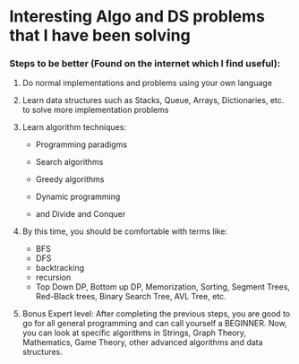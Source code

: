# Interesting Algo and DS problems that I have been solving

### Steps to be better (Found on the internet which I find useful):

1. Do normal implementations and problems using your own language

2. Learn data structures such as Stacks, Queue, Arrays, Dictionaries, etc. to solve more implementation problems

3. Learn algorithm techniques:

	* Programming paradigms

	* Search algorithms

	* Greedy algorithms

	* Dynamic programming
  
	* and Divide and Conquer

4. By this time, you should be comfortable with terms like:
	* BFS
	* DFS
	* backtracking
	* recursion
	* Top Down DP, Bottom up DP, Memorization, Sorting, Segment Trees, Red-Black trees, Binary Search Tree, AVL Tree, etc.

5. Bonus Expert level:
  After completing the previous steps, you are good to go for all general programming and can call yourself a BEGINNER. Now, you can look at specific algorithms in Strings, Graph Theory, Mathematics, Game Theory, other advanced algorithms and data structures.